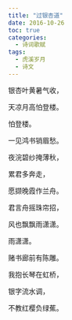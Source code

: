 ```yaml
---
title: "过银杏道"
date: 2016-10-26
toc: true
categories:
  - 诗词歌赋
tags:
  - 虎溪岁月
  - 诗文
---
```


银杏叶黄暑气收，

天凉月高怕登楼。

怕登楼。

一见鸿书销眉愁。

夜浣碧纱掩薄秋，

累君多奔走，

愿撷晚霞作兰舟。

君言舟摇珠帘招，

风也飘飘雨潇潇。

雨潇潇。

赌书廊前有陈雕。

我抱长琴在虹桥，

银字流水调，

不教红樱负绿蕉。